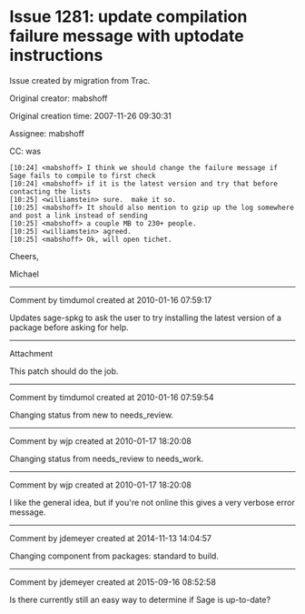 # Issue 1281: update compilation failure message with uptodate instructions

Issue created by migration from Trac.

Original creator: mabshoff

Original creation time: 2007-11-26 09:30:31

Assignee: mabshoff

CC:  was


```
[10:24] <mabshoff> I think we should change the failure message if Sage fails to compile to first check 
[10:24] <mabshoff> if it is the latest version and try that before contacting the lists
[10:25] <williamstein> sure.  make it so.
[10:25] <mabshoff> It should also mention to gzip up the log somewhere and post a link instead of sending 
[10:25] <mabshoff> a couple MB to 230+ people.
[10:25] <williamstein> agreed.
[10:25] <mabshoff> Ok, will open tichet.
```


Cheers,

Michael


---

Comment by timdumol created at 2010-01-16 07:59:17

Updates sage-spkg to ask the user to try installing the latest version of a package before asking for help.


---

Attachment

This patch should do the job.


---

Comment by timdumol created at 2010-01-16 07:59:54

Changing status from new to needs_review.


---

Comment by wjp created at 2010-01-17 18:20:08

Changing status from needs_review to needs_work.


---

Comment by wjp created at 2010-01-17 18:20:08

I like the general idea, but if you're not online this gives a very verbose error message.


---

Comment by jdemeyer created at 2014-11-13 14:04:57

Changing component from packages: standard to build.


---

Comment by jdemeyer created at 2015-09-16 08:52:58

Is there currently still an easy way to determine if Sage is up-to-date?
